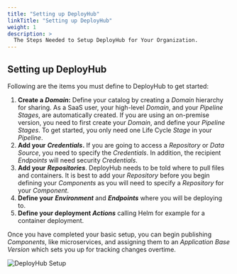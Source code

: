 ```yaml
---
title: "Setting up DeployHub"
linkTitle: "Setting up DeployHub"
weight: 1
description: >
  The Steps Needed to Setup DeployHub for Your Organization.
---
```


## Setting up DeployHub

Following are the items you must define to DeployHub to get started:

1. **Create a** _**Domain**_**:** Define your catalog by creating a _Domain_ hierarchy for sharing. As a SaaS user, your high-level _Domain_, and your _Pipeline Stages_, are automatically created. If you are using an on-premise version, you need to first create your _Domain_, and define your _Pipeline Stages_. To get started, you only need one Life Cycle _Stage_ in your _Pipeline_.
2. **Add your** _**Credentials**_**.** If you are going to access a _Repository_ or _Data Source_, you need to specify the _Credentials_. In addition, the recipient _Endpoints_ will need security _Credentials_.
3. **Add your** _**Repositories**_. DeployHub needs to be told where to pull files and containers. It is best to add your _Repository_ before you begin defining your _Components_ as you will need to specify a _Repository_ for your _Component_.
4. **Define your** _**Environment**_ and _**Endpoints**_ where you will be deploying to.
5. **Define your deployment _Actions_** calling Helm for example for a container deployment.

Once you have completed your basic setup, you can begin publishing _Components_, like microservices, and assigning them to an _Application Base Version_ which sets you up for tracking changes overtime.

![DeployHub Setup](/userguide/setup/DeployHubSetup-Infographics.png)
